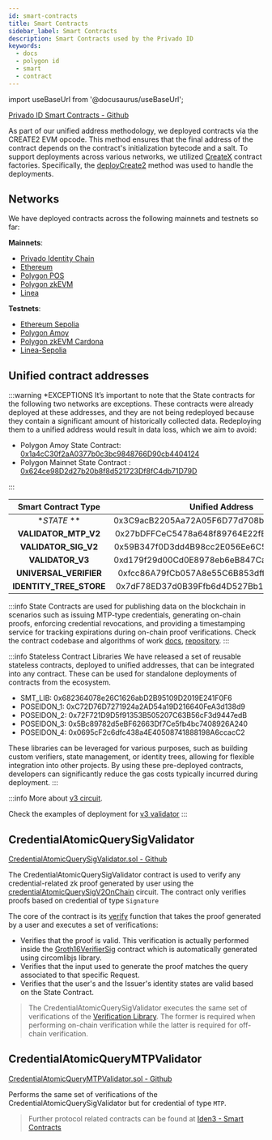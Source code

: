 ```yaml
---
id: smart-contracts
title: Smart Contracts
sidebar_label: Smart Contracts
description: Smart Contracts used by the Privado ID
keywords:
  - docs
  - polygon id
  - smart
  - contract
---
```

import useBaseUrl from '@docusaurus/useBaseUrl';

<a href="https://github.com/iden3/contracts" target="_blank">Privado ID Smart Contracts - Github</a>

As part of our unified address methodology, we deployed contracts via the CREATE2 EVM opcode. This method ensures that the final address of the contract depends on the contract's initialization bytecode and a salt. To support deployments across various networks, we utilized [CreateX](https://createx.rocks/) contract factories. Specifically, the [deployCreate2](https://github.com/pcaversaccio/createx/blob/main/src/CreateX.sol#L332) method was used to handle the deployments.


## Networks 
We have deployed contracts across the following mainnets and testnets so far:

**Mainnets**:
- [Privado Identity Chain](/docs/privado-identity-chain)
- [Ethereum](https://etherscan.io/address/0x3C9acB2205Aa72A05F6D77d708b5Cf85FCa3a896)
- [Polygon POS](https://polygonscan.com/address/0x624ce98d2d27b20b8f8d521723df8fc4db71d79d)
- [Polygon zkEVM](https://zkevm.polygonscan.com/address/0x3C9acB2205Aa72A05F6D77d708b5Cf85FCa3a896)
- [Linea](https://lineascan.build/address/0x3C9acB2205Aa72A05F6D77d708b5Cf85FCa3a896)

**Testnets**:

- [Ethereum Sepolia](https://sepolia.etherscan.io/address/0x3C9acB2205Aa72A05F6D77d708b5Cf85FCa3a896)
- [Polygon Amoy](https://amoy.polygonscan.com/address/0x1a4cc30f2aa0377b0c3bc9848766d90cb4404124)
- [Polygon zkEVM Cardona](https://cardona-zkevm.polygonscan.com/address/0x3C9acB2205Aa72A05F6D77d708b5Cf85FCa3a896)
- [Linea-Sepolia](https://sepolia.lineascan.build/address/0x3C9acB2205Aa72A05F6D77d708b5Cf85FCa3a896)


## Unified contract addresses

:::warning *EXCEPTIONS
It’s important to note that the State contracts for the following two networks are exceptions. These contracts were already deployed at these addresses, and they are not being redeployed because they contain a significant amount of historically collected data. Redeploying them to a unified address would result in data loss, which we aim to avoid:
- Polygon Amoy State Contract: <ins>[0x1a4cC30f2aA0377b0c3bc9848766D90cb4404124](https://amoy.polygonscan.com/address/0x1a4cc30f2aa0377b0c3bc9848766d90cb4404124)</ins>
- Polygon Mainnet State Contract : <ins>[0x624ce98D2d27b20b8f8d521723Df8fC4db71D79D](https://polygonscan.com/address/0x624ce98d2d27b20b8f8d521723df8fc4db71d79d)</ins>

:::

|   Smart Contract Type        |                 Unified Address                   |
| :----------------------: | :----------------------------------------: |
|   **STATE* **    |  0x3C9acB2205Aa72A05F6D77d708b5Cf85FCa3a896 |
|   **VALIDATOR_MTP_V2**    | 0x27bDFFCeC5478a648f89764E22fE415486A42Ede |
| **VALIDATOR_SIG_V2** | 0x59B347f0D3dd4B98cc2E056Ee6C53ABF14F8581b |
| **VALIDATOR_V3** | 0xd179f29d00Cd0E8978eb6eB847CaCF9E2A956336 |
| **UNIVERSAL_VERIFIER** | 0xfcc86A79fCb057A8e55C6B853dff9479C3cf607c |
| **IDENTITY_TREE_STORE** | 0x7dF78ED37d0B39Ffb6d4D527Bb1865Bf85B60f81 |


:::info
State Contracts are used for publishing data on the blockchain in scenarios such as issuing MTP-type credentials, generating on-chain proofs, enforcing credential revocations, and providing a timestamping service for tracking expirations during on-chain proof verifications.
Check the contract codebase and algorithms of work <ins>[docs](https://docs.iden3.io/contracts/state/)</ins>, <ins>[repository](https://github.com/iden3/contracts/tree/master/contracts/state)</ins>.
:::

:::info Stateless Contract Libraries
We have released a set of reusable stateless contracts, deployed to unified addresses, that can be integrated into any contract. These can be used for standalone deployments of contracts from the ecosystem.

- SMT_LIB: 0x682364078e26C1626abD2B95109D2019E241F0F6
- POSEIDON_1: 0xC72D76D7271924a2AD54a19D216640FeA3d138d9
- POSEIDON_2: 0x72F721D9D5f91353B505207C63B56cF3d9447edB
- POSEIDON_3: 0x5Bc89782d5eBF62663Df7Ce5fb4bc7408926A240
- POSEIDON_4: 0x0695cF2c6dfc438a4E40508741888198A6ccacC2

These libraries can be leveraged for various purposes, such as building custom verifiers, state management, or identity trees, allowing for flexible integration into other projects. By using these pre-deployed contracts, developers can significantly reduce the gas costs typically incurred during deployment.
:::

:::info
More about <ins>[v3 circuit](./verifier/v3-circuit)</ins>.

Check the examples of deployment for <ins>[ v3 validator](https://github.com/0xPolygonID/contracts/blob/main/scripts/deployV3Validator.ts)</ins>
:::
## CredentialAtomicQuerySigValidator

<a href="https://github.com/iden3/contracts/blob/master/contracts/validators/CredentialAtomicQuerySigValidator.sol" target="_blank">CredentialAtomicQuerySigValidator.sol - Github</a>

The CredentialAtomicQuerySigValidator contract is used to verify any credential-related zk proof generated by user using the <a href="https://docs.iden3.io/protocol/main-circuits/#credentialAtomicQuerySigV2OnChain" target="_blank">credentialAtomicQuerySigV2OnChain</a> circuit. The contract only verifies proofs based on credential of type `Signature`

The core of the contract is its <a href="https://github.com/iden3/contracts/blob/master/contracts/validators/CredentialAtomicQuerySigValidator.sol#L53" target="_blank">verify</a> function that takes the proof generated by a user and executes a set of verifications:

- Verifies that the proof is valid. This verification is actually performed inside the 
  <a href="https://github.com/iden3/contracts/blob/master/contracts/lib/groth16-verifiers/Groth16VerifierSig.sol" target="_blank">Groth16VerifierSig</a> contract which is automatically generated using circomlibjs library.
- Verifies that the input used to generate the proof matches the query associated to that specific Request.
- Verifies that the user's and the Issuer's identity states are valid based on the State Contract.

> The CredentialAtomicQuerySigValidator executes the same set of verifications of the [Verification Library](/docs/verifier/verification-library/verification-api-guide.md#verification---under-the-hood). The former is required when performing on-chain verification while the latter is required for off-chain verification.

## CredentialAtomicQueryMTPValidator

<a href="https://github.com/iden3/contracts/blob/master/contracts/validators/CredentialAtomicQueryMTPValidator.sol" target="_blank">CredentialAtomicQueryMTPValidator.sol - Github</a>

Performs the same set of verifications of the CredentialAtomicQuerySigValidator but for credential of type `MTP`.

> Further protocol related contracts can be found at <a href="https://docs.iden3.io/contracts/state" target="_blank">Iden3 - Smart Contracts</a>
